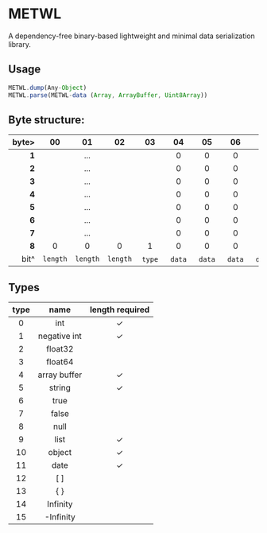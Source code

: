 # METWL
A dependency-free binary-based lightweight and minimal data serialization library.

## Usage
```js
METWL.dump(Any-Object)
METWL.parse(METWL-data (Array, ArrayBuffer, Uint8Array))
```


## Byte structure:
| byte> | 00 | 01 | 02 | 03 | 04 | 05 | 06 | 07 | 09 | 10 | 11 | 12 | 13 | 14 | 15 | ...
| --: | :--: | :--: | :--: | :--: | :--: | :--: | :--: | :--: | :--: | :--: | :--: | :--: | :--: | :--: | :--: | :--: |
| **1** |  | ... |  |  | 0 | 0 | 0 | ... |  | ... |  |  | 0 | 0 | 0 | ... |
| **2** |  | ... |  |  | 0 | 0 | 0 | ... |  | ... |  |  | 0 | 0 | 0 | ... |
| **3** |  | ... |  |  | 0 | 0 | 0 | ... |  | ... |  |  | 0 | 0 | 0 | ... |
| **4** |  | ... |  |  | 0 | 0 | 0 | ... |  | ... |  |  | 0 | 0 | 0 | ... |
| **5** |  | ... |  |  | 0 | 0 | 0 | ... |  | ... |  |  | 0 | 0 | 0 | ... |
| **6** |  | ... |  |  | 0 | 0 | 0 | ... |  | ... |  |  | 0 | 0 | 0 | ... |
| **7** |  | ... |  |  | 0 | 0 | 0 | ... |  | ... |  |  | 0 | 0 | 0 | ... |
| **8** | 0 | 0 | 0 | 1 | 0 | 0 | 0 | ... | 0 | 0 | 0 | 1 | 0 | 0 | 0 | ... |
| bit^ | `length` | `length` | `length` | &nbsp;`type`&nbsp; | &nbsp;`data`&nbsp; | &nbsp;`data`&nbsp; | &nbsp;`data`&nbsp; | &nbsp;`data`&nbsp; | `length` | `length` | `length` | &nbsp;`type`&nbsp; | &nbsp;`data`&nbsp; | &nbsp;`data`&nbsp; | &nbsp;`data`&nbsp; |  
 
## Types
 |type|    name    |length required|
|:--:|:----------:|:-------------:|
| 0  |    int     |        ✓       |
| 1  |negative int|        ✓       |
| 2  |  float32   |               |
| 3  |  float64   |               |
| 4  |array buffer|       ✓        |
| 5  |   string   |       ✓        |
| 6  |    true    |               |
| 7  |   false    |               |
| 8  |    null    |               |
| 9  |    list    |       ✓        |
| 10 |   object   |       ✓        |
| 11 |    date    |       ✓        |
| 12 |     [ ]     |               |
| 13 |     { }     |               |
| 14 |  Infinity  |               |
| 15 | -Infinity  |               |
